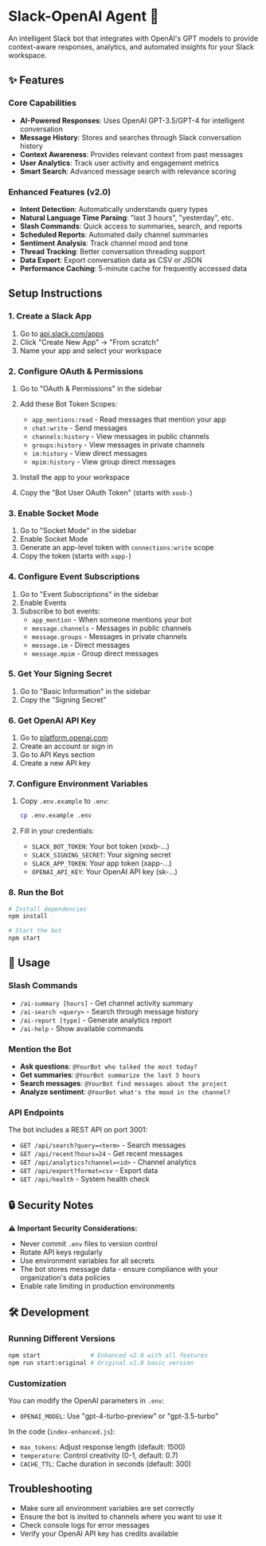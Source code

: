 # Slack-OpenAI Agent 🤖

An intelligent Slack bot that integrates with OpenAI's GPT models to provide context-aware responses, analytics, and automated insights for your Slack workspace.

## ✨ Features

### Core Capabilities
- **AI-Powered Responses**: Uses OpenAI GPT-3.5/GPT-4 for intelligent conversation
- **Message History**: Stores and searches through Slack conversation history
- **Context Awareness**: Provides relevant context from past messages
- **User Analytics**: Track user activity and engagement metrics
- **Smart Search**: Advanced message search with relevance scoring

### Enhanced Features (v2.0)
- **Intent Detection**: Automatically understands query types
- **Natural Language Time Parsing**: "last 3 hours", "yesterday", etc.
- **Slash Commands**: Quick access to summaries, search, and reports
- **Scheduled Reports**: Automated daily channel summaries
- **Sentiment Analysis**: Track channel mood and tone
- **Thread Tracking**: Better conversation threading support
- **Data Export**: Export conversation data as CSV or JSON
- **Performance Caching**: 5-minute cache for frequently accessed data

## Setup Instructions

### 1. Create a Slack App

1. Go to [api.slack.com/apps](https://api.slack.com/apps)
2. Click "Create New App" → "From scratch"
3. Name your app and select your workspace

### 2. Configure OAuth & Permissions

1. Go to "OAuth & Permissions" in the sidebar
2. Add these Bot Token Scopes:
   - `app_mentions:read` - Read messages that mention your app
   - `chat:write` - Send messages
   - `channels:history` - View messages in public channels
   - `groups:history` - View messages in private channels
   - `im:history` - View direct messages
   - `mpim:history` - View group direct messages

3. Install the app to your workspace
4. Copy the "Bot User OAuth Token" (starts with `xoxb-`)

### 3. Enable Socket Mode

1. Go to "Socket Mode" in the sidebar
2. Enable Socket Mode
3. Generate an app-level token with `connections:write` scope
4. Copy the token (starts with `xapp-`)

### 4. Configure Event Subscriptions

1. Go to "Event Subscriptions" in the sidebar
2. Enable Events
3. Subscribe to bot events:
   - `app_mention` - When someone mentions your bot
   - `message.channels` - Messages in public channels
   - `message.groups` - Messages in private channels
   - `message.im` - Direct messages
   - `message.mpim` - Group direct messages

### 5. Get Your Signing Secret

1. Go to "Basic Information" in the sidebar
2. Copy the "Signing Secret"

### 6. Get OpenAI API Key

1. Go to [platform.openai.com](https://platform.openai.com)
2. Create an account or sign in
3. Go to API Keys section
4. Create a new API key

### 7. Configure Environment Variables

1. Copy `.env.example` to `.env`:
   ```bash
   cp .env.example .env
   ```

2. Fill in your credentials:
   - `SLACK_BOT_TOKEN`: Your bot token (xoxb-...)
   - `SLACK_SIGNING_SECRET`: Your signing secret
   - `SLACK_APP_TOKEN`: Your app token (xapp-...)
   - `OPENAI_API_KEY`: Your OpenAI API key (sk-...)

### 8. Run the Bot

```bash
# Install dependencies
npm install

# Start the bot
npm start
```

## 💬 Usage

### Slash Commands
- `/ai-summary [hours]` - Get channel activity summary
- `/ai-search <query>` - Search through message history
- `/ai-report [type]` - Generate analytics report
- `/ai-help` - Show available commands

### Mention the Bot
- **Ask questions**: `@YourBot who talked the most today?`
- **Get summaries**: `@YourBot summarize the last 3 hours`
- **Search messages**: `@YourBot find messages about the project`
- **Analyze sentiment**: `@YourBot what's the mood in the channel?`

### API Endpoints
The bot includes a REST API on port 3001:
- `GET /api/search?query=<term>` - Search messages
- `GET /api/recent?hours=24` - Get recent messages
- `GET /api/analytics?channel=<id>` - Channel analytics
- `GET /api/export?format=csv` - Export data
- `GET /api/health` - System health check

## 🔒 Security Notes

⚠️ **Important Security Considerations:**
- Never commit `.env` files to version control
- Rotate API keys regularly
- Use environment variables for all secrets
- The bot stores message data - ensure compliance with your organization's data policies
- Enable rate limiting in production environments

## 🛠️ Development

### Running Different Versions
```bash
npm start              # Enhanced v2.0 with all features
npm run start:original # Original v1.0 basic version
```

### Customization

You can modify the OpenAI parameters in `.env`:
- `OPENAI_MODEL`: Use "gpt-4-turbo-preview" or "gpt-3.5-turbo"

In the code (`index-enhanced.js`):
- `max_tokens`: Adjust response length (default: 1500)
- `temperature`: Control creativity (0-1, default: 0.7)
- `CACHE_TTL`: Cache duration in seconds (default: 300)

## Troubleshooting

- Make sure all environment variables are set correctly
- Ensure the bot is invited to channels where you want to use it
- Check console logs for error messages
- Verify your OpenAI API key has credits available